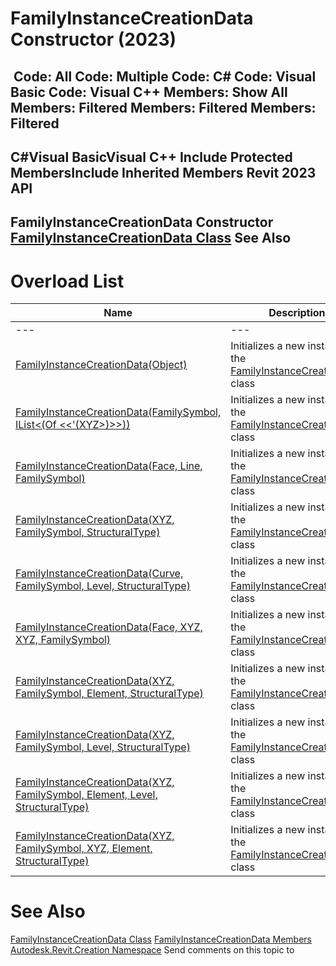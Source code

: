 # FamilyInstanceCreationData Constructor (2023)

﻿
 Code: All Code: Multiple Code: C# Code: Visual Basic Code: Visual C++  Members: Show All Members: Filtered Members: Filtered Members: Filtered   
---  
C#Visual BasicVisual C++
Include Protected MembersInclude Inherited Members
Revit 2023 API  
---  
FamilyInstanceCreationData Constructor   
[FamilyInstanceCreationData Class](bcd1f300-616b-5a36-9909-5273f99d78c8.md "FamilyInstanceCreationData Class") See Also  
---  
# Overload List
| Name | Description |
| --- | --- |
| --- | --- | --- |
| [FamilyInstanceCreationData(Object)](29f84e38-f353-df06-d0b9-b8db5cdbaa3e.md "FamilyInstanceCreationData Constructor \(Object\)") | Initializes a new instance of the [FamilyInstanceCreationData](bcd1f300-616b-5a36-9909-5273f99d78c8.md "FamilyInstanceCreationData Class") class |
| [FamilyInstanceCreationData(FamilySymbol, IList<(Of <<'(XYZ>)>>))](40187fb8-8080-71a7-c80a-6000d587f371.md "FamilyInstanceCreationData Constructor \(FamilySymbol, IList\(XYZ\)\)") | Initializes a new instance of the [FamilyInstanceCreationData](bcd1f300-616b-5a36-9909-5273f99d78c8.md "FamilyInstanceCreationData Class") class |
| [FamilyInstanceCreationData(Face, Line, FamilySymbol)](df5d0413-c320-1e56-b7c6-e439f30d0ba5.md "FamilyInstanceCreationData Constructor \(Face, Line, FamilySymbol\)") | Initializes a new instance of the [FamilyInstanceCreationData](bcd1f300-616b-5a36-9909-5273f99d78c8.md "FamilyInstanceCreationData Class") class |
| [FamilyInstanceCreationData(XYZ, FamilySymbol, StructuralType)](f31a2d18-fcc2-73ac-7cd2-222f8e0b3e42.md "FamilyInstanceCreationData Constructor \(XYZ, FamilySymbol, StructuralType\)") | Initializes a new instance of the [FamilyInstanceCreationData](bcd1f300-616b-5a36-9909-5273f99d78c8.md "FamilyInstanceCreationData Class") class |
| [FamilyInstanceCreationData(Curve, FamilySymbol, Level, StructuralType)](a166bf08-1e02-7e57-cfe7-3885dd373036.md "FamilyInstanceCreationData Constructor \(Curve, FamilySymbol, Level, StructuralType\)") | Initializes a new instance of the [FamilyInstanceCreationData](bcd1f300-616b-5a36-9909-5273f99d78c8.md "FamilyInstanceCreationData Class") class |
| [FamilyInstanceCreationData(Face, XYZ, XYZ, FamilySymbol)](d0042c25-fd41-565b-ccd2-8d8fe2355b40.md "FamilyInstanceCreationData Constructor \(Face, XYZ, XYZ, FamilySymbol\)") | Initializes a new instance of the [FamilyInstanceCreationData](bcd1f300-616b-5a36-9909-5273f99d78c8.md "FamilyInstanceCreationData Class") class |
| [FamilyInstanceCreationData(XYZ, FamilySymbol, Element, StructuralType)](aedebc4c-7452-2550-a986-70e4cd339a69.md "FamilyInstanceCreationData Constructor \(XYZ, FamilySymbol, Element, StructuralType\)") | Initializes a new instance of the [FamilyInstanceCreationData](bcd1f300-616b-5a36-9909-5273f99d78c8.md "FamilyInstanceCreationData Class") class |
| [FamilyInstanceCreationData(XYZ, FamilySymbol, Level, StructuralType)](fe68c1c1-d00e-bb96-f891-5ed987f11353.md "FamilyInstanceCreationData Constructor \(XYZ, FamilySymbol, Level, StructuralType\)") | Initializes a new instance of the [FamilyInstanceCreationData](bcd1f300-616b-5a36-9909-5273f99d78c8.md "FamilyInstanceCreationData Class") class |
| [FamilyInstanceCreationData(XYZ, FamilySymbol, Element, Level, StructuralType)](4cfde5a5-cceb-d551-d850-053b00df7afa.md "FamilyInstanceCreationData Constructor \(XYZ, FamilySymbol, Element, Level, StructuralType\)") | Initializes a new instance of the [FamilyInstanceCreationData](bcd1f300-616b-5a36-9909-5273f99d78c8.md "FamilyInstanceCreationData Class") class |
| [FamilyInstanceCreationData(XYZ, FamilySymbol, XYZ, Element, StructuralType)](f2130da0-8676-74e2-6239-7c218ced4723.md "FamilyInstanceCreationData Constructor \(XYZ, FamilySymbol, XYZ, Element, StructuralType\)") | Initializes a new instance of the [FamilyInstanceCreationData](bcd1f300-616b-5a36-9909-5273f99d78c8.md "FamilyInstanceCreationData Class") class |

# See Also
[FamilyInstanceCreationData Class](bcd1f300-616b-5a36-9909-5273f99d78c8.md "FamilyInstanceCreationData Class")
[FamilyInstanceCreationData Members](7002a2d9-33db-fc99-420a-5b6a02103198.md "FamilyInstanceCreationData Members")
[Autodesk.Revit.Creation Namespace](ded320da-058a-4edd-0418-0582389559a7.md "Autodesk.Revit.Creation Namespace")
Send comments on this topic to 